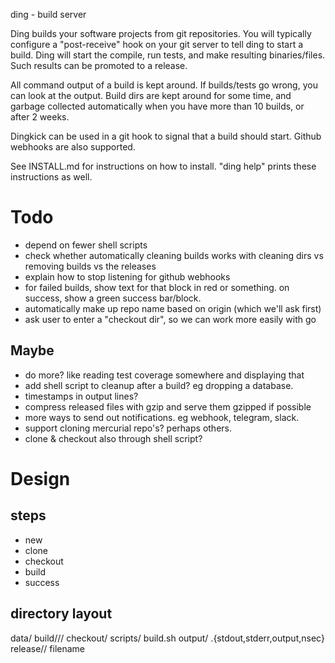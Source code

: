ding - build server

Ding builds your software projects from git repositories.
You will typically configure a "post-receive" hook on your git server to tell ding to start a build.
Ding will start the compile, run tests, and make resulting binaries/files.  Such results can be promoted to a release.

All command output of a build is kept around. If builds/tests go wrong, you can look at the output.
Build dirs are kept around for some time, and garbage collected automatically when you have more than 10 builds, or after 2 weeks.

Dingkick can be used in a git hook to signal that a build should start. Github webhooks are also supported.

See INSTALL.md for instructions on how to install. "ding help" prints these instructions as well.


# Todo

- depend on fewer shell scripts
- check whether automatically cleaning builds works with cleaning dirs vs removing builds vs the releases
- explain how to stop listening for github webhooks
- for failed builds, show text for that block in red or something. on success, show a green success bar/block.
- automatically make up repo name based on origin (which we'll ask first)
- ask user to enter a "checkout dir", so we can work more easily with go


## Maybe
- do more? like reading test coverage somewhere and displaying that
- add shell script to cleanup after a build? eg dropping a database.
- timestamps in output lines?
- compress released files with gzip and serve them gzipped if possible
- more ways to send out notifications. eg webhook, telegram, slack.
- support cloning mercurial repo's? perhaps others.
- clone & checkout also through shell script?


# Design

## steps
- new
- clone
- checkout
- build
- success

## directory layout
data/
	build/<repo>/<buildID>/
		checkout/
		scripts/
			build.sh
		output/
			<step>.{stdout,stderr,output,nsec}
	release/<repo>/<buildID>
		filename
